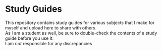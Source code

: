 # Study Guides

This repository contains study guides for various subjects that I make for myself and upload here to share with others. <br />
As I am a student as well, be sure to double-check the contents of a study guide before you use it. <br /> 
I am _not_ responsible for any discrepancies <br />
